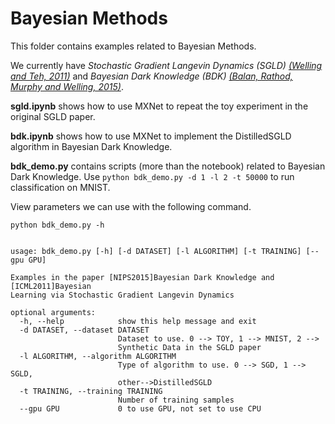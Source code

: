 <!---
  Licensed to the Apache Software Foundation (ASF) under one
  or more contributor license agreements.  See the NOTICE file
  distributed with this work for additional information
  regarding copyright ownership.  The ASF licenses this file
  to you under the Apache License, Version 2.0 (the
  "License"); you may not use this file except in compliance
  with the License.  You may obtain a copy of the License at

    http://www.apache.org/licenses/LICENSE-2.0

  Unless required by applicable law or agreed to in writing,
  software distributed under the License is distributed on an
  "AS IS" BASIS, WITHOUT WARRANTIES OR CONDITIONS OF ANY
  KIND, either express or implied.  See the License for the
  specific language governing permissions and limitations
  under the License.
-->

Bayesian Methods
================

This folder contains examples related to Bayesian Methods.

We currently have *Stochastic Gradient Langevin Dynamics (SGLD)* [<cite>(Welling and Teh, 2011)</cite>](http://www.icml-2011.org/papers/398_icmlpaper.pdf)
and *Bayesian Dark Knowledge (BDK)* [<cite>(Balan, Rathod, Murphy and Welling, 2015)</cite>](http://papers.nips.cc/paper/5965-bayesian-dark-knowledge).

**sgld.ipynb** shows how to use MXNet to repeat the toy experiment in the original SGLD paper.

**bdk.ipynb** shows how to use MXNet to implement the DistilledSGLD algorithm in Bayesian Dark Knowledge.

**bdk_demo.py** contains scripts (more than the notebook) related to Bayesian Dark Knowledge. Use `python bdk_demo.py -d 1 -l 2 -t 50000` to run classification on MNIST. 

View parameters we can use with the following command.

```shell
python bdk_demo.py -h


usage: bdk_demo.py [-h] [-d DATASET] [-l ALGORITHM] [-t TRAINING] [--gpu GPU]

Examples in the paper [NIPS2015]Bayesian Dark Knowledge and [ICML2011]Bayesian
Learning via Stochastic Gradient Langevin Dynamics

optional arguments:
  -h, --help            show this help message and exit
  -d DATASET, --dataset DATASET
                        Dataset to use. 0 --> TOY, 1 --> MNIST, 2 -->
                        Synthetic Data in the SGLD paper
  -l ALGORITHM, --algorithm ALGORITHM
                        Type of algorithm to use. 0 --> SGD, 1 --> SGLD,
                        other-->DistilledSGLD
  -t TRAINING, --training TRAINING
                        Number of training samples
  --gpu GPU             0 to use GPU, not set to use CPU
```
